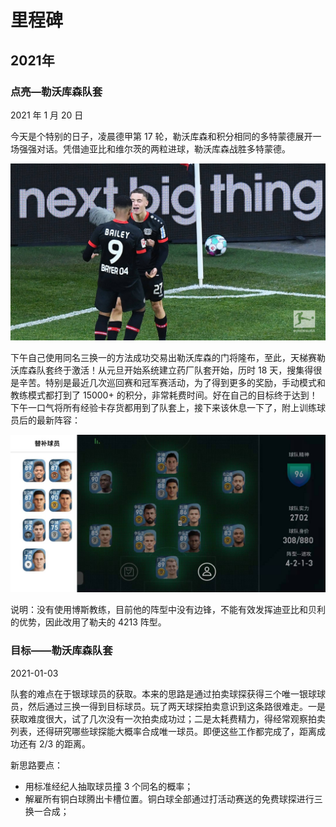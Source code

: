# 里程碑

## 2021年

### 点亮—勒沃库森队套

2021 年 1 月 20 日

今天是个特别的日子，凌晨德甲第 17 轮，勒沃库森和积分相同的多特蒙德展开一场强强对话。凭借迪亚比和维尔茨的两粒进球，勒沃库森战胜多特蒙德。

![维尔茨在对阵多特蒙德比赛中攻入制胜球](/img/wirtz-20210120.jpeg)

下午自己使用同名三换一的方法成功交易出勒沃库森的门将隆布，至此，天梯赛勒沃库森队套终于激活！从元旦开始系统建立药厂队套开始，历时 18 天，搜集得很是辛苦。特别是最近几次巡回赛和冠军赛活动，为了得到更多的奖励，手动模式和教练模式都打到了 15000+ 的积分，非常耗费时间。好在自己的目标终于达到！下午一口气将所有经验卡存货都用到了队套上，接下来该休息一下了，附上训练球员后的最新阵容：

![勒沃库森 4213 阵容](/img/squad-leverkusen.jpg)

说明：没有使用博斯教练，目前他的阵型中没有边锋，不能有效发挥迪亚比和贝利的优势，因此改用了勒夫的 4213 阵型。

### 目标——勒沃库森队套
2021-01-03

队套的难点在于银球球员的获取。本来的思路是通过拍卖球探获得三个唯一银球球员，然后通过三换一得到目标球员。玩了两天球探拍卖意识到这条路很难走。一是获取难度很大，试了几次没有一次拍卖成功过；二是太耗费精力，得经常观察拍卖列表，还得研究哪些球探能大概率合成唯一球员。即便这些工作都完成了，距离成功还有 2/3 的距离。

新思路要点：

- 用标准经纪人抽取球员撞 3 个同名的概率；
- 解雇所有铜白球腾出卡槽位置。铜白球全部通过打活动赛送的免费球探进行三换一合成；
